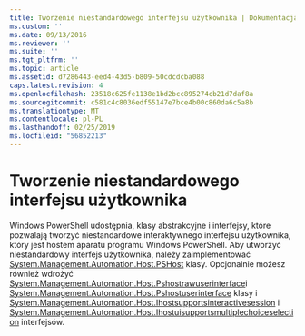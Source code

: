 ```yaml
---
title: Tworzenie niestandardowego interfejsu użytkownika | Dokumentacja firmy Microsoft
ms.custom: ''
ms.date: 09/13/2016
ms.reviewer: ''
ms.suite: ''
ms.tgt_pltfrm: ''
ms.topic: article
ms.assetid: d7286443-eed4-43d5-b809-50cdcdcba088
caps.latest.revision: 4
ms.openlocfilehash: 23518c625fe1138e1bd2bcc895274cb21d7daf8a
ms.sourcegitcommit: c581c4c8036edf55147e7bce4b00c860da6c5a8b
ms.translationtype: MT
ms.contentlocale: pl-PL
ms.lasthandoff: 02/25/2019
ms.locfileid: "56852213"
---
```

# <a name="creating-a-custom-user-interface"></a>Tworzenie niestandardowego interfejsu użytkownika

Windows PowerShell udostępnia, klasy abstrakcyjne i interfejsy, które pozwalają tworzyć niestandardowe interaktywnego interfejsu użytkownika, który jest hostem aparatu programu Windows PowerShell. Aby utworzyć niestandardowy interfejs użytkownika, należy zaimplementować [System.Management.Automation.Host.PSHost](/dotnet/api/System.Management.Automation.Host.PSHost) klasy. Opcjonalnie możesz również wdrożyć [System.Management.Automation.Host.Pshostrawuserinterface](/dotnet/api/System.Management.Automation.Host.PSHostRawUserInterface)i [System.Management.Automation.Host.Pshostuserinterface](/dotnet/api/System.Management.Automation.Host.PSHostUserInterface) klasy i [System.Management.Automation.Host.Ihostsupportsinteractivesession](/dotnet/api/System.Management.Automation.Host.IHostSupportsInteractiveSession) i [System.Management.Automation.Host.Ihostuisupportsmultiplechoiceselection](/dotnet/api/System.Management.Automation.Host.IHostUISupportsMultipleChoiceSelection) interfejsów.
